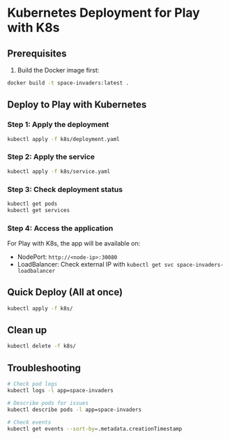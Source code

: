 # Kubernetes Deployment for Play with K8s

## Prerequisites
1. Build the Docker image first:
```bash
docker build -t space-invaders:latest .
```

## Deploy to Play with Kubernetes

### Step 1: Apply the deployment
```bash
kubectl apply -f k8s/deployment.yaml
```

### Step 2: Apply the service
```bash
kubectl apply -f k8s/service.yaml
```

### Step 3: Check deployment status
```bash
kubectl get pods
kubectl get services
```

### Step 4: Access the application
For Play with K8s, the app will be available on:
- NodePort: `http://<node-ip>:30080`
- LoadBalancer: Check external IP with `kubectl get svc space-invaders-loadbalancer`

## Quick Deploy (All at once)
```bash
kubectl apply -f k8s/
```

## Clean up
```bash
kubectl delete -f k8s/
```

## Troubleshooting
```bash
# Check pod logs
kubectl logs -l app=space-invaders

# Describe pods for issues
kubectl describe pods -l app=space-invaders

# Check events
kubectl get events --sort-by=.metadata.creationTimestamp
```